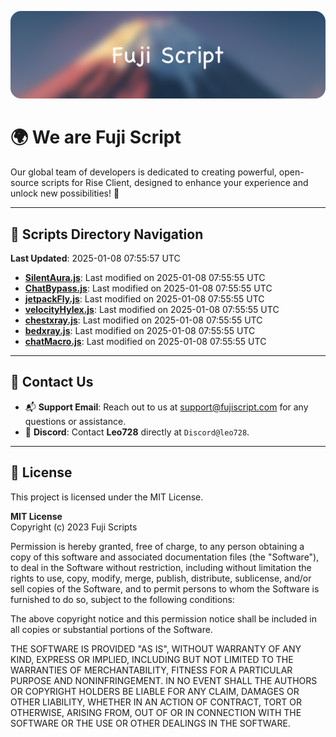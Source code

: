![Banner](.github/b.webp)

# 🌍 **We are Fuji Script**

Our global team of developers is dedicated to creating powerful, open-source scripts for Rise Client, designed to enhance your experience and unlock new possibilities! 🌟

---
<!-- SCRIPTS_NAVIGATION_START -->
## 📂 **Scripts Directory Navigation**

**Last Updated**: 2025-01-08 07:55:57 UTC

- **[SilentAura.js](scripts/SilentAura.js)**: Last modified on 2025-01-08 07:55:55 UTC
- **[ChatBypass.js](scripts/ChatBypass.js)**: Last modified on 2025-01-08 07:55:55 UTC
- **[jetpackFly.js](scripts/jetpackFly.js)**: Last modified on 2025-01-08 07:55:55 UTC
- **[velocityHylex.js](scripts/velocityHylex.js)**: Last modified on 2025-01-08 07:55:55 UTC
- **[chestxray.js](scripts/chestxray.js)**: Last modified on 2025-01-08 07:55:55 UTC
- **[bedxray.js](scripts/bedxray.js)**: Last modified on 2025-01-08 07:55:55 UTC
- **[chatMacro.js](scripts/chatMacro.js)**: Last modified on 2025-01-08 07:55:55 UTC

<!-- SCRIPTS_NAVIGATION_END -->

---

## 💬 **Contact Us**  
- 📬 **Support Email**: Reach out to us at [support@fujiscript.com](mailto:support@fujiscript.com) for any questions or assistance.  
- 💬 **Discord**: Contact **Leo728** directly at `Discord@leo728`.

---

## 📜 **License**

This project is licensed under the MIT License.  

**MIT License**  
Copyright (c) 2023 Fuji Scripts  

Permission is hereby granted, free of charge, to any person obtaining a copy of this software and associated documentation files (the "Software"), to deal in the Software without restriction, including without limitation the rights to use, copy, modify, merge, publish, distribute, sublicense, and/or sell copies of the Software, and to permit persons to whom the Software is furnished to do so, subject to the following conditions:  

The above copyright notice and this permission notice shall be included in all copies or substantial portions of the Software.  

THE SOFTWARE IS PROVIDED "AS IS", WITHOUT WARRANTY OF ANY KIND, EXPRESS OR IMPLIED, INCLUDING BUT NOT LIMITED TO THE WARRANTIES OF MERCHANTABILITY, FITNESS FOR A PARTICULAR PURPOSE AND NONINFRINGEMENT. IN NO EVENT SHALL THE AUTHORS OR COPYRIGHT HOLDERS BE LIABLE FOR ANY CLAIM, DAMAGES OR OTHER LIABILITY, WHETHER IN AN ACTION OF CONTRACT, TORT OR OTHERWISE, ARISING FROM, OUT OF OR IN CONNECTION WITH THE SOFTWARE OR THE USE OR OTHER DEALINGS IN THE SOFTWARE.  
